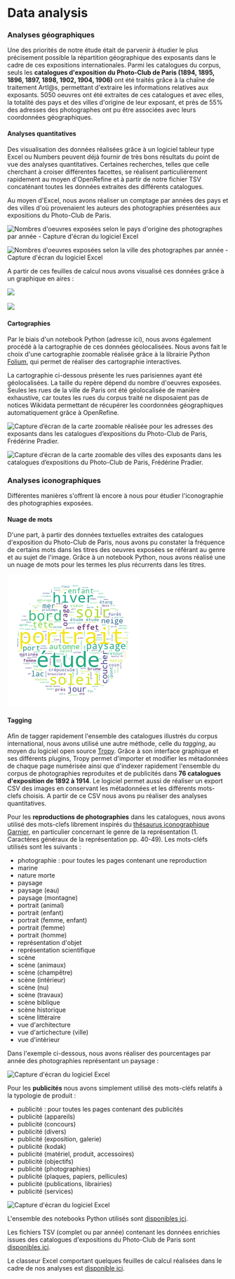 # Data analysis

### Analyses géographiques

Une des priorités de notre étude était de parvenir à étudier le plus précisement possible la répartition géographique des exposants dans le cadre de ces expositions internationales. Parmi les catalogues du corpus, seuls les **catalogues d'exposition du Photo-Club de Paris (1894, 1895, 1896, 1897, 1898, 1902, 1904, 1906)** ont été traités grâce à la chaîne de traitement Artl@s, permettant d'extraire les informations relatives aux exposants. 5050 oeuvres ont été extraites de ces catalogues et avec elles, la totalité des pays et des villes d'origine de leur exposant, et près de 55% des adresses des photographes ont pu être associées avec leurs coordonnées géographiques.&#x20;

#### Analyses quantitatives

Des visualisation des données réalisées grâce à un logiciel tableur type Excel ou Numbers peuvent déjà fournir de très bons résultats du point de vue des analyses quantitatives. Certaines recherches, telles que celle cherchant à croiser différentes facettes, se réalisent particulièrement rapidement au moyen d'OpenRefine et à partir de notre fichier TSV concaténant toutes les données extraites des différents catalogues.

Au moyen d'Excel, nous avons réaliser un comptage par années des pays et des villes d'où provenaient les auteurs des photographies présentées aux expositions du Photo-Club de Paris.

![Nombres d'oeuvres exposées selon le pays d'origine des photographes par année - Capture d'écran du logiciel Excel](../.gitbook/assets/excel\_pays.png)

![Nombres d'oeuvres exposées selon la ville des photographes par année - Capture d'écran du logiciel Excel](../.gitbook/assets/excel\_villes.png)

A partir de ces feuilles de calcul nous avons visualisé ces données grâce à un graphique en aires :&#x20;

![](../.gitbook/assets/total\_pays\_3.png)

![](../.gitbook/assets/total\_ville\_30\_2.png)

#### Cartographies

Par le biais d'un notebook Python (adresse ici), nous avons également procédé à la cartographie de ces données géolocalisées. Nous avons fait le choix d'une cartographie zoomable réalisée grâce à la librairie Python [Folium](http://python-visualization.github.io/folium/modules.html), qui permet de réaliser des cartographie interactives.

La cartographie ci-dessous présente les rues parisiennes ayant été géolocalisées. La taille du repère dépend du nombre d'oeuvres exposées. Seules les rues de la ville de Paris ont été géolocalisée de manière exhaustive, car toutes les rues du corpus traité ne disposaient pas de notices Wikidata permettant de récupérer les coordonnées géographiques automatiquement grâce à OpenRefine.&#x20;

![Capture d’écran de la carte zoomable réalisée pour les adresses des exposants dans les catalogues d’expositions du Photo-Club de Paris, Frédérine Pradier.](../.gitbook/assets/map\_paris.png)

![Capture d’écran de la carte zoomable des villes des exposants dans les catalogues d’expositions du Photo-Club de Paris, Frédérine Pradier.](../.gitbook/assets/map\_cities.png)

### Analyses iconographiques

Différentes manières s'offrent là encore à nous pour étudier l'iconographie des photographies exposées.

#### Nuage de mots

D'une part, à partir des données textuelles extraites des catalogues d'exposition du Photo-Club de Paris, nous avons pu constater la fréquence de certains mots dans les titres des oeuvres exposées se référant au genre et au sujet de l'image. Grâce à un notebook Python, nous avons réalisé une un nuage de mots pour les termes les plus récurrents dans les titres.&#x20;

![Nuages de mots basé sur l'ensemble des titres des expositions (1894-1906), Frédérine Pradier.](../.gitbook/assets/wordcloud.png)

#### Tagging

Afin de tagger rapidement l'ensemble des catalogues illustrés du corpus international, nous avons utilisé une autre méthode, celle du _tagging_, au moyen du logiciel open source [Tropy](https://www.tropy.org). Grâce à son interface graphique et ses différents plugins, Tropy permet d'importer et modifier les métadonnées de chaque page numérisée ainsi que d'indexer rapidement l'ensemble du corpus de photographies reproduites et de publicités dans **76 catalogues d'exposition de 1892 à 1914**. Le logiciel permet aussi de réaliser un export CSV des images en conservant les métadonnées et les différents mots-clefs choisis. A partir de ce CSV nous avons pu réaliser des analyses quantitatives.&#x20;

Pour les **reproductions de photographies** dans les catalogues, nous avons utilisé des mots-clefs librement inspirés du [thésaurus iconographique Garnier](https://www.culture.gouv.fr/Thematiques/Musees/Pour-les-professionnels/Conserver-et-gerer-les-collections/Informatiser-les-collections-d-un-musee-de-France/Vocabulaires-scientifiques-du-Service-des-musees-de-France/Thesaurus-iconographique-systeme-descriptif-des-representations-de-Francois-Garnier), en particulier concernant le genre de la représentation (1. Caractères généraux de la représentation pp. 40-49). Les mots-cléfs utilisés sont les suivants :&#x20;

* photographie : pour toutes les pages contenant une reproduction
* marine&#x20;
* nature morte&#x20;
* paysage
* paysage (eau)
* paysage (montagne)
* portrait (animal)
* portrait (enfant)
* portrait (femme, enfant)
* portrait (femme)
* portrait (homme)
* représentation d'objet&#x20;
* représentation scientifique
* scène
* scène (animaux)
* scène (champêtre)
* scène (intérieur)
* scène (nu)
* scène (travaux)
* scène biblique
* scène historique
* scène littéraire
* vue d'architecture
* vue d'artichecture (ville)
* vue d'intérieur&#x20;

Dans l'exemple ci-dessous, nous avons réaliser des pourcentages par année des photographies représentant un paysage :&#x20;

![Capture d'écran du logiciel Excel](../.gitbook/assets/excel\_paysage.png)

Pour les **publicités** nous avons simplement utilisé des mots-cléfs relatifs à la typologie de produit :&#x20;

* publicité : pour toutes les pages contenant des publicités
* publicité (appareils)
* publicité (concours)
* publicité (divers)
* publicité (exposition, galerie)
* publicité (kodak)
* publicité (matériel, produit, accessoires)
* publicité (objectifs)
* publicité (photographies)
* publicité (plaques, papiers, pellicules)
* publicité (publications, librairies)
* publicité (services)&#x20;

![Capture d'écran du logiciel Excel](../.gitbook/assets/excel\_pub.png)

L'ensemble des notebooks Python utilisés sont [disponibles ici](https://github.com/PictoCatalogs/Scripts).

Les fichiers TSV (complet ou par année) contenant les données enrichies issues des catalogues d'expositions du Photo-Club de Paris sont [disponibles ici](https://github.com/PictoCatalogs/Corpus/tree/main/extended\_tsv).

Le classeur Excel comportant quelques feuilles de calcul réalisées dans le cadre de nos analyses est [disponible ici](https://github.com/PictoCatalogs/Corpus/blob/main/extended\_tsv/various\_data.xlsx).&#x20;
